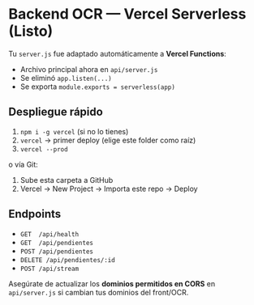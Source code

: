 # Backend OCR — Vercel Serverless (Listo)

Tu `server.js` fue adaptado automáticamente a **Vercel Functions**:
- Archivo principal ahora en `api/server.js`
- Se eliminó `app.listen(...)`
- Se exporta `module.exports = serverless(app)`

## Despliegue rápido
1. `npm i -g vercel` (si no lo tienes)
2. `vercel`  → primer deploy (elige este folder como raíz)
3. `vercel --prod`

o vía Git:
1. Sube esta carpeta a GitHub
2. Vercel → New Project → Importa este repo → Deploy

## Endpoints
- `GET  /api/health`
- `GET  /api/pendientes`
- `POST /api/pendientes`
- `DELETE /api/pendientes/:id`
- `POST /api/stream`

Asegúrate de actualizar los **dominios permitidos en CORS** en `api/server.js` si cambian tus dominios del front/OCR.
